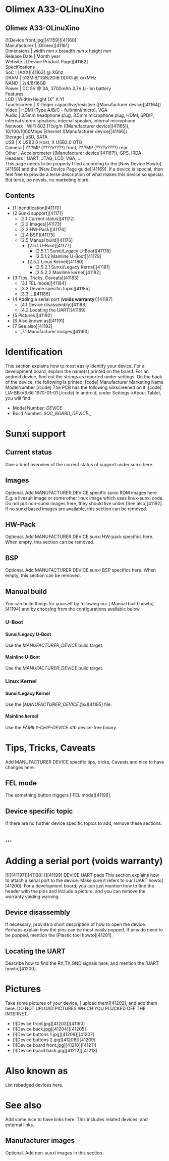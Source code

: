 # Olimex A33-OLinuXino
Olimex A33-OLinuXino  
---  
[![Device front.jpg][41159]][41160]  
Manufacturer |  [Olimex][41161]  
Dimensions |  width _mm_ x breadth _mm_ x height _mm_  
Release Date |  Month year  
Website |  [Device Product Page][41162]  
Specifications   
SoC |  [AXX][41163] @ XGhz   
DRAM |  512MiB/1GiB/2GiB DDR3 @ xxxMHz   
NAND |  2/4/8/16GB   
Power |  DC 5V @ 3A, 3700mAh 3.7V Li-Ion battery   
Features   
LCD |  WidthxHeight (X" X:Y)   
Touchscreen |  X-finger capacitive/resistive ([Manufacturer device][41164])   
Video |  HDMI (Type A/B/C - full/mini/micro), VGA   
Audio |  3.5mm headphone plug, 3.5mm microphone plug, HDMI, SPDIF, internal stereo speakers, internal speaker, internal microphone   
Network |  WiFi 802.11 b/g/n ([Manufacturer device][41165]), 10/100/1000Mbps Ethernet ([Manufacturer device][41166])   
Storage |  µSD, SATA   
USB |  X USB2.0 Host, X USB2.0 OTG   
Camera |  ??.?MP (????x????) front, ??.?MP (????x????) rear   
Other |  Accelerometer ([Manufacturer device][41167]), GPS, IRDA   
Headers |  UART, JTAG, LCD, VGA, ...   
This page needs to be properly filled according to the [New Device Howto][41168] and the [New Device Page guide][41169].
If a device is special, then feel free to provide a terse description of what makes this device so special. But terse, no novels, no marketing blurb.
## Contents
  * [1 Identification][41170]
  * [2 Sunxi support][41171]
    * [2.1 Current status][41172]
    * [2.2 Images][41173]
    * [2.3 HW-Pack][41174]
    * [2.4 BSP][41175]
    * [2.5 Manual build][41176]
      * [2.5.1 U-Boot][41177]
        * [2.5.1.1 Sunxi/Legacy U-Boot][41178]
        * [2.5.1.2 Mainline U-Boot][41179]
      * [2.5.2 Linux Kernel][41180]
        * [2.5.2.1 Sunxi/Legacy Kernel][41181]
        * [2.5.2.2 Mainline kernel][41182]
  * [3 Tips, Tricks, Caveats][41183]
    * [3.1 FEL mode][41184]
    * [3.2 Device specific topic][41185]
    * [3.3 ...][41186]
  * [4 Adding a serial port (**voids warranty**)][41187]
    * [4.1 Device disassembly][41188]
    * [4.2 Locating the UART][41189]
  * [5 Pictures][41190]
  * [6 Also known as][41191]
  * [7 See also][41192]
    * [7.1 Manufacturer images][41193]

# Identification
This section explains how to most easily identify your device. For a development board, explain the name(s) printed on the board. For an android device, find out the strings as reported under settings.
On the back of the device, the following is printed: 
[code] 
    Manufacturer Marketing Name
    ModelNumber
[/code]
The PCB has the following silkscreened on it: 
[code] 
    LIA-BB-V6.66
    1970-01-01
[/code]
In android, under Settings->About Tablet, you will find: 
  * Model Number: _DEVICE_
  * Build Number: _SOC_BOARD_DEVICE_*.*_

# Sunxi support
## Current status
Give a brief overview of the current status of support under sunxi here.
## Images
Optional. Add MANUFACTURER DEVICE specific sunxi ROM images here. E.g. a livesuit image or some other linux image which uses linux-sunxi code. Do not put non-sunxi images here, they should live under [See also][41192]. If no sunxi based images are available, this section can be removed.
## HW-Pack
Optional. Add MANUFACTURER DEVICE sunxi HW-pack specifics here. When empty, this section can be removed.
## BSP
Optional. Add MANUFACTURER DEVICE sunxi BSP specifics here. When empty, this section can be removed.
## Manual build
You can build things for yourself by following our [ Manual build howto][41194] and by choosing from the configurations available below. 
### U-Boot
#### Sunxi/Legacy U-Boot
Use the _MANUFACTURER_DEVICE_ build target. 
#### Mainline U-Boot
Use the _MANUFACTURER_DEVICE_ build target. 
### Linux Kernel
#### Sunxi/Legacy Kernel
Use the [_MANUFACTURER_DEVICE.fex_][41195] file. 
#### Mainline kernel
Use the _FAMILY-CHIP-DEVICE.dtb_ device-tree binary. 
# Tips, Tricks, Caveats
Add MANUFACTURER DEVICE specific tips, tricks, Caveats and nice to have changes here.
## FEL mode
The something button triggers [ FEL mode][41196]. 
## Device specific topic
If there are no further device specific topics to add, remove these sections.
## ...
# Adding a serial port (**voids warranty**)
[![][41197]][41198]
[][41199]
DEVICE UART pads
This section explains how to attach a serial port to the device. Make sure it refers to our [UART howto][41200]. For a development board, you can just mention how to find the header with the pins and include a picture, and you can remove the warranty voiding warning.
## Device disassembly
If necessary, provide a short description of how to open the device. Perhaps explain how the pins can be most easily popped. If pins do need to be popped, mention the [Plastic tool howto][41201].
## Locating the UART
Describe how to find the RX,TX,GND signals here, and mention the [UART howto][41200].
# Pictures
Take some pictures of your device, [ upload them][41202], and add them here. DO NOT UPLOAD PICTURES WHICH YOU PLUCKED OFF THE INTERNET.
  * [![Device front.jpg][41203]][41160]
  * [![Device back.jpg][41204]][41205]
  * [![Device buttons 1.jpg][41206]][41207]
  * [![Device buttons 2.jpg][41208]][41209]
  * [![Device board front.jpg][41210]][41211]
  * [![Device board back.jpg][41212]][41213]

# Also known as
List rebadged devices here.
# See also
Add some nice to have links here. This includes related devices, and external links.
## Manufacturer images
Optional. Add non-sunxi images in this section.
